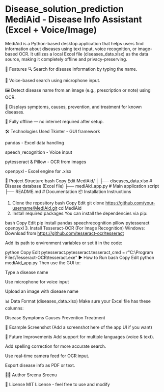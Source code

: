 # Disease_solution_prediction MediAid - Disease Info Assistant (Excel + Voice/Image)
MediAid is a Python-based desktop application that helps users find information about diseases using text input, voice recognition, or image-based OCR. It utilizes a local Excel file (diseases_data.xlsx) as the data source, making it completely offline and privacy-preserving.

🚀 Features
🔍 Search for disease information by typing the name.

🎤 Voice-based search using microphone input.

🖼 Detect disease name from an image (e.g., prescription or note) using OCR.

📘 Displays symptoms, causes, prevention, and treatment for known diseases.

🧠 Fully offline — no internet required after setup.

🛠 Technologies Used
Tkinter - GUI framework

pandas - Excel data handling

speech_recognition - Voice input

pytesseract & Pillow - OCR from images

openpyxl - Excel engine for .xlsx

📂 Project Structure
bash
Copy
Edit
MediAid/
│
├── diseases_data.xlsx         # Disease database (Excel file)
├── mediAid_app.py             # Main application script
├── README.md                  # Documentation
📦 Installation Instructions
1. Clone the repository
bash
Copy
Edit
git clone https://github.com/your-username/MediAid.git
cd MediAid
2. Install required packages
You can install the dependencies via pip:

bash
Copy
Edit
pip install pandas speechrecognition pillow pytesseract openpyxl
3. Install Tesseract-OCR (For Image Recognition)
Windows: Download from https://github.com/tesseract-ocr/tesseract

Add its path to environment variables or set it in the code:

python
Copy
Edit
pytesseract.pytesseract.tesseract_cmd = r"C:\Program Files\Tesseract-OCR\tesseract.exe"
▶️ How to Run
bash
Copy
Edit
python mediAid_app.py
Then use the GUI to:

Type a disease name

Use microphone for voice input

Upload an image with disease name

📊 Data Format (diseases_data.xlsx)
Make sure your Excel file has these columns:

Disease	Symptoms	Causes	Prevention	Treatment

📝 Example Screenshot
(Add a screenshot here of the app UI if you want)

🤖 Future Improvements
Add support for multiple languages (voice & text).

Add spelling correction for more accurate search.

Use real-time camera feed for OCR input.

Export disease info as PDF or text.

🧑‍💻 Author
Sreenu Sreenu

📄 License
MIT License - feel free to use and modify
